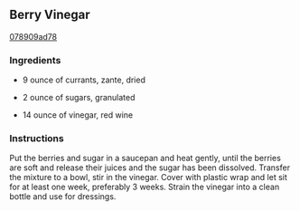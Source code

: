 ## Berry Vinegar

[078909ad78](http://www.food.com/recipe/berry-vinegar-485892)

### Ingredients

 - 9 ounce of currants, zante, dried

 - 2 ounce of sugars, granulated

 - 14 ounce of vinegar, red wine

### Instructions

Put the berries and sugar in a saucepan and heat gently, until the berries are soft and release their juices and the sugar has been dissolved. Transfer the mixture to a bowl, stir in the vinegar. Cover with plastic wrap and let sit for at least one week, preferably 3 weeks. Strain the vinegar into a clean bottle and use for dressings.